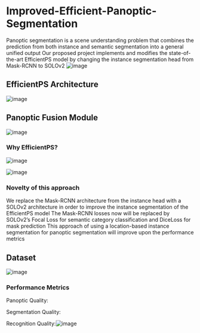 # Improved-Efficient-Panoptic-Segmentation

Panoptic segmentation is a scene understanding problem that combines the prediction from both instance and semantic segmentation into a general unified output
Our proposed project implements and modifies the state-of-the-art EfficientPS model by changing the instance segmentation head from Mask-RCNN to SOLOv2
![image](https://user-images.githubusercontent.com/38180831/203141810-3c0e51b8-7a79-46ff-b0de-532efb184231.png)

## EfficientPS Architecture

![image](https://user-images.githubusercontent.com/38180831/203141883-79fd1093-eb06-4be8-8ddc-b9c8e63a911e.png)

## Panoptic Fusion Module

![image](https://user-images.githubusercontent.com/38180831/203141954-b923bc2c-88ed-427a-87af-8549646bf600.png)

### Why EfficientPS?

![image](https://user-images.githubusercontent.com/38180831/203142358-5586e8e2-6d2c-4f97-ae28-04e47eba6247.png)

![image](https://user-images.githubusercontent.com/38180831/203142384-10802c2e-8056-46ef-9d6f-3178d5e6b23a.png)

### Novelty of this approach

We replace the Mask-RCNN architecture from the instance head with a SOLOv2 architecture in order to improve the instance segmentation of the EfficientPS model
The Mask-RCNN losses now will be replaced by SOLOv2’s Focal Loss for semantic category classification and DiceLoss for mask prediction
This approach of using a location-based instance segmentation for panoptic segmentation will improve upon the performance metrics

## Dataset 

![image](https://user-images.githubusercontent.com/38180831/203142596-a41e1ffe-8763-4370-8f61-695053aa1a77.png)

### Performance Metrics


Panoptic Quality:


Segmentation Quality:


Recognition Quality:![image](https://user-images.githubusercontent.com/38180831/203142711-e4276897-70be-4a99-a9ba-8b5e68ea5871.png)
